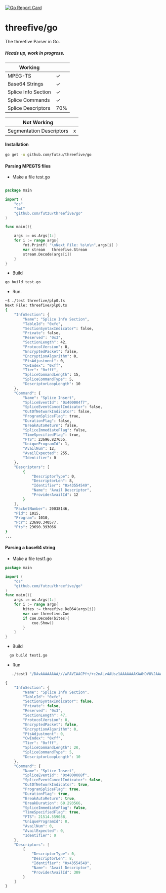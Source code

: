 [![Go Report Card](https://goreportcard.com/badge/github.com/FUTZU/threefive/go)](https://goreportcard.com/report/github.com/FUTZU/threefive/go)
# threefive/go			
The threefive Parser in Go.

##### Heads up, work in progress.


| Working           | |
|-------------------|-|
| MPEG-TS          | ✓ |
| Base64 Strings   | ✓ |
| Splice Info Section  | ✓ | 
| Splice Commands  | ✓ |
| Splice Descriptors  | 70% |


|Not Working       	   | |
|--------------------------|-|
| Segmentation Descriptors |x|


#### Installation
```sh
go get -u github.com/futzu/threefive/go
```



#### Parsing MPEGTS files 
* Make a file test.go
```go

package main

import (
	"os"
	"fmt"
	"github.com/futzu/threefive/go"
)

func main(){

	args := os.Args[1:]
	for i := range args{
		fmt.Printf( "\nNext File: %s\n\n",args[i] )
		var stream   threefive.Stream
		stream.Decode(args[i])
	}
}     
```
*  Build
```sh 
go build test.go
```
*  Run.
```sh	
~$ ./test threefive/plp0.ts
Next File: threefive/plp0.ts
{
    "InfoSection": {
        "Name": "Splice Info Section",
        "TableId": "0xfc",
        "SectionSyntaxIndicator": false,
        "Private": false,
        "Reserved": "0x3",
        "SectionLength": 42,
        "ProtocolVersion": 0,
        "EncryptedPacket": false,
        "EncryptionAlgorithm": 0,
        "PtsAdjustment": 0,
        "CwIndex": "0xff",
        "Tier": "0xfff",
        "SpliceCommandLength": 15,
        "SpliceCommandType": 5,
        "DescriptorLoopLength": 10
    },
    "Command": {
        "Name": "Splice Insert",
        "SpliceEventId": "0x400004f7",
        "SpliceEventCancelIndicator": false,
        "OutOfNetworkIndicator": false,
        "ProgramSpliceFlag": true,
        "DurationFlag": false,
        "BreakAutoReturn": false,
        "SpliceImmediateFlag": false,
        "TimeSpecifiedFlag": true,
        "PTS": 23696.827655,
        "UniqueProgramId": 1,
        "AvailNum": 12,
        "AvailExpected": 255,
        "Identifier": 0
    },
    "Descriptors": [
        {
            "DescriptorType": 0,
            "DescriptorLen": 8,
            "Identifier": "0x43554549",
            "Name": "Avail Descriptor",
            "ProviderAvailId": 12
        }
    ],
    "PacketNumber": 20038146,
    "Pid": 1015,
    "Program": 1010,
    "Pcr": 23690.340577,
    "Pts": 23690.393066
}
...

``` 	

#### Parsing a base64 string

* Make a file test1.go
```go
package main

import (
    "os"
	"github.com/futzu/threefive/go"
)
func main(){
	args := os.Args[1:]
	for i := range args{
        bites := threefive.DeB64(args[i])
        var cue threefive.Cue
        if cue.Decode(bites){
            cue.Show()
        }
    }
}
```  
* Build
```sh
  go build test1.go 
```
* Run
```js
   ./test1 "/DAvAAAAAAAA///wFAVIAACPf+/+c2nALv4AUsz1AAAAAAAKAAhDVUVJAAABNWLbowo="

{
    "InfoSection": {
        "Name": "Splice Info Section",
        "TableId": "0xfc",
        "SectionSyntaxIndicator": false,
        "Private": false,
        "Reserved": "0x3",
        "SectionLength": 47,
        "ProtocolVersion": 0,
        "EncryptedPacket": false,
        "EncryptionAlgorithm": 0,
        "PtsAdjustment": 0,
        "CwIndex": "0xff",
        "Tier": "0xfff",
        "SpliceCommandLength": 20,
        "SpliceCommandType": 5,
        "DescriptorLoopLength": 10
    },
    "Command": {
        "Name": "Splice Insert",
        "SpliceEventId": "0x4800008f",
        "SpliceEventCancelIndicator": false,
        "OutOfNetworkIndicator": true,
        "ProgramSpliceFlag": true,
        "DurationFlag": true,
        "BreakAutoReturn": true,
        "BreakDuration": 60.293566,
        "SpliceImmediateFlag": false,
        "TimeSpecifiedFlag": true,
        "PTS": 21514.559088,
        "UniqueProgramId": 0,
        "AvailNum": 0,
        "AvailExpected": 0,
        "Identifier": 0
    },
    "Descriptors": [
        {
            "DescriptorType": 0,
            "DescriptorLen": 8,
            "Identifier": "0x43554549",
            "Name": "Avail Descriptor",
            "ProviderAvailId": 309
        }
    ]
}

	
```
